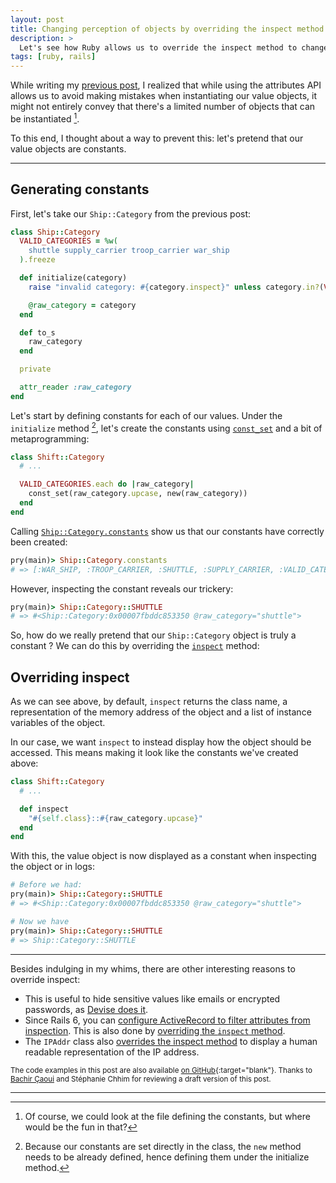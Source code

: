 ```yaml
---
layout: post
title: Changing perception of objects by overriding the inspect method
description: >
  Let's see how Ruby allows us to override the inspect method to change how an object is perceived.
tags: [ruby, rails]
---
```


While writing my [previous post][], I realized that while using the attributes API allows us to avoid making mistakes when instantiating our value objects, it might not entirely convey that there's a limited number of objects that can be instantiated [^1].

To this end, I thought about a way to prevent this: let's pretend that our value objects are constants.

[previous post]: /2019/10/attributes-api-and-value-objects/

---

## Generating constants

First, let's take our `Ship::Category` from the previous post:

```ruby
class Ship::Category
  VALID_CATEGORIES = %w(
    shuttle supply_carrier troop_carrier war_ship
  ).freeze

  def initialize(category)
    raise "invalid category: #{category.inspect}" unless category.in?(VALID_CATEGORIES)

    @raw_category = category
  end

  def to_s
    raw_category
  end

  private

  attr_reader :raw_category
end
```

Let's start by defining constants for each of our values. Under the `initialize` method [^2], let's create the constants using [`const_set`][] and a bit of metaprogramming:

```ruby
class Shift::Category
  # ...

  VALID_CATEGORIES.each do |raw_category|
    const_set(raw_category.upcase, new(raw_category))
  end
end
```

[`const_set`]: https://www.rubydoc.info/stdlib/core/Module:const_set

Calling [`Ship::Category.constants`][] show us that our constants have correctly been created:

```ruby
pry(main)> Ship::Category.constants
# => [:WAR_SHIP, :TROOP_CARRIER, :SHUTTLE, :SUPPLY_CARRIER, :VALID_CATEGORIES]
```

[`Ship::Category.constants`]: https://www.rubydoc.info/stdlib/core/Module:constants

However, inspecting the constant reveals our trickery:

```ruby
pry(main)> Ship::Category::SHUTTLE
# => #<Ship::Category:0x00007fbddc853350 @raw_category="shuttle">
```

So, how do we really pretend that our `Ship::Category` object is truly a constant ? We can do this by overriding the [`inspect`][] method:

[`inspect`]: https://www.rubydoc.info/stdlib/core/Object:inspect

## Overriding inspect

As we can see above, by default, `inspect` returns the class name, a representation of the memory address of the object and a list of instance variables of the object.

In our case, we want `inspect` to instead display how the object should be accessed. This means making it look like the constants we've created above:

```ruby
class Shift::Category
  # ...

  def inspect
    "#{self.class}::#{raw_category.upcase}"
  end
end
```

With this, the value object is now displayed as a constant when inspecting the object or in logs:

```ruby
# Before we had:
pry(main)> Ship::Category::SHUTTLE
# => #<Ship::Category:0x00007fbddc853350 @raw_category="shuttle">

# Now we have
pry(main)> Ship::Category::SHUTTLE
# => Ship::Category::SHUTTLE
```

<!-- As I write this, I realize that this might be one of those time where Ruby allows you to do -->

----

Besides indulging in my whims, there are other interesting reasons to override inspect:
- This is useful to hide sensitive values like emails or encrypted passwords, as [Devise does it][devise].
- Since Rails 6, you can [configure ActiveRecord to filter attributes from inspection][rails-pr]. This is also done by [overriding the `inspect` method][activerecord-inspect].
- The `IPAddr` class also [overrides the inspect method][ipaddr] to display a human readable representation of the IP address.

[devise]: https://github.com/heartcombo/devise/blob/v4.7.1/lib/devise/models/authenticatable.rb#L120-L125
[rails-pr]: https://github.com/rails/rails/pull/33756/files
[activerecord-inspect]: https://github.com/rails/rails/pull/33756
[ipaddr]: https://github.com/ruby/ruby/blob/v2_7_0/lib/ipaddr.rb#L457-L468

<small>The code examples in this post are also available [on GitHub](https://github.com/aliou/ships-category){:target="blank"}.
Thanks to <a href='https://twitter.com/caouibachir' target="_blank">Bachir Çaoui</a> and Stéphanie Chhim for reviewing a draft version of this post.</small>


---

[^1]: Of course, we could look at the file defining the constants, but where would be the fun in that?

[^2]: Because our constants are set directly in the class, the `new` method needs to be already defined, hence defining them under the initialize method.

